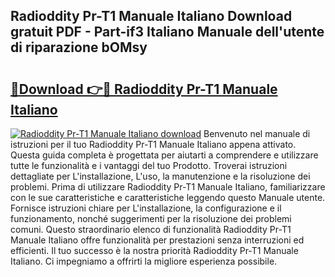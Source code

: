 ## Radioddity Pr-T1 Manuale Italiano Download gratuit PDF - Part-if3 Italiano Manuale dell'utente di riparazione bOMsy

# <h2><a href="http://dffys8r.blite.top/?on=Radioddity+Pr-T1+Manuale+Italiano">🔗Download 👉🔴 Radioddity Pr-T1 Manuale Italiano</a></h2>

[![Radioddity Pr-T1 Manuale Italiano download](https://i.imgur.com/lujVjoI.png)](http://dffys8r.blite.top/?on=Radioddity+Pr-T1+Manuale+Italiano)
Benvenuto nel manuale di istruzioni per il tuo Radioddity Pr-T1 Manuale Italiano appena attivato. Questa guida completa è progettata per aiutarti a comprendere e utilizzare tutte le funzionalità e i vantaggi del tuo Prodotto. Troverai istruzioni dettagliate per L'installazione, L'uso, la manutenzione e la risoluzione dei problemi. Prima di utilizzare Radioddity Pr-T1 Manuale Italiano, familiarizzare con le sue caratteristiche e caratteristiche leggendo questo Manuale utente. Fornisce istruzioni chiare per L'installazione, la configurazione e il funzionamento, nonché suggerimenti per la risoluzione dei problemi comuni. Questo straordinario elenco di funzionalità Radioddity Pr-T1 Manuale Italiano offre funzionalità per prestazioni senza interruzioni ed efficienti. Il tuo successo è la nostra priorità Radioddity Pr-T1 Manuale Italiano. Ci impegniamo a offrirti la migliore esperienza possibile.
